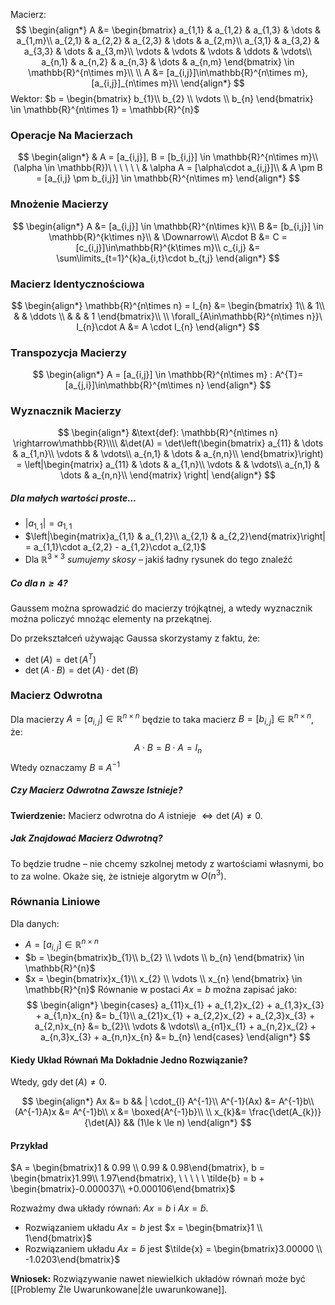 Macierz:
$$
\begin{align*}
A &= \begin{bmatrix}
a_{1,1} & a_{1,2} & a_{1,3} & \dots & a_{1,m}\\
a_{2,1} & a_{2,2} & a_{2,3} & \dots & a_{2,m}\\
a_{3,1} & a_{3,2} & a_{3,3} & \dots & a_{3,m}\\
\vdots & \vdots & \vdots & \ddots & \vdots\\
a_{n,1} & a_{n,2} & a_{n,3} & \dots & a_{n,m}
\end{bmatrix} \in \mathbb{R}^{n\times m}\\
\\
A &= [a_{i,j}]\in\mathbb{R}^{n\times m}, [a_{i,j}]_{n\times m}\\
\end{align*}
$$
Wektor: $b = \begin{bmatrix} b_{1}\\ b_{2} \\ \vdots \\ b_{n} \end{bmatrix} \in \mathbb{R}^{n\times 1} = \mathbb{R}^{n}$

### Operacje Na Macierzach

$$
\begin{align*}
& A = [a_{i,j}], B = [b_{i,j}] \in \mathbb{R}^{n\times m}\\
(\alpha \in \mathbb{R})\ \ \ \ \ \  & \alpha A = [\alpha\cdot a_{i,j}]\\
& A \pm B = [a_{i,j} \pm b_{i,j}] \in \mathbb{R}^{n\times m}
\end{align*}
$$

### Mnożenie Macierzy

$$
\begin{align*}
A &= [a_{i,j}] \in \mathbb{R}^{n\times k}\\
B &= [b_{i,j}] \in \mathbb{R}^{k\times n}\\
& \Downarrow\\
A\cdot B &= C = [c_{i,j}]\in\mathbb{R}^{k\times m}\\
c_{i,j} &= \sum\limits_{t=1}^{k}a_{i,t}\cdot b_{t,j}
\end{align*}
$$
### Macierz Identycznościowa

$$
\begin{align*}
\mathbb{R}^{n\times n} = I_{n} &= \begin{bmatrix}
1\\
& 1\\
& & \ddots \\
& & & 1
\end{bmatrix}\\
\\
\forall_{A\in\mathbb{R}^{n\times n}}\ I_{n}\cdot A &= A \cdot I_{n}
\end{align*}
$$

### Transpozycja Macierzy

$$
\begin{align*}
A = [a_{i,j}] \in \mathbb{R}^{n\times m} : A^{T}=[a_{j,i}]\in\mathbb{R}^{m\times n}
\end{align*}
$$

### Wyznacznik Macierzy

$$
\begin{align*}
&\text{def}: \mathbb{R}^{n\times n} \rightarrow\mathbb{R}\\\\
&\det(A) = \det\left(\begin{bmatrix}
a_{11} & \dots & a_{1,n}\\
\vdots & & \vdots\\
a_{n,1} & \dots & a_{n,n}\\
\end{bmatrix}\right) = \left|\begin{matrix}
a_{11} & \dots & a_{1,n}\\
\vdots & & \vdots\\
a_{n,1} & \dots & a_{n,n}\\
\end{matrix} \right|
\end{align*}
$$

##### Dla małych wartości proste...

- $|a_{1,1}| = a_{1,1}$
- $\left|\begin{matrix}a_{1,1} & a_{1,2}\\ a_{2,1} & a_{2,2}\end{matrix}\right| = a_{1,1}\cdot a_{2,2} - a_{1,2}\cdot a_{2,1}$
- Dla $\mathbb{R}^{3\times3}$ *sumujemy skosy* – jakiś ładny rysunek do tego znaleźć

##### Co dla $n\ge4$?

Gaussem można sprowadzić do macierzy trójkątnej, a wtedy wyznacznik można policzyć mnożąc elementy na przekątnej.

Do przekształceń używając Gaussa skorzystamy z faktu, że:

- $\det(A) = \det(A^{T})$
- $\det(A\cdot B) = \det(A)\cdot\det(B)$

### Macierz Odwrotna

Dla macierzy $A=[a_{i,j}]\in\mathbb{R}^{n\times n}$ będzie to taka macierz $B=[b_{i,j}]\in\mathbb{R}^{n\times n}$, że:
$$
A\cdot B = B\cdot A = I_{n}
$$
Wtedy oznaczamy $B\equiv A^{-1}$

##### Czy Macierz Odwrotna Zawsze Istnieje?

**Twierdzenie:** Macierz odwrotna do $A$ istnieje $\iff \det(A) \ne 0$.

##### Jak Znajdować Macierz Odwrotną?

To będzie trudne – nie chcemy szkolnej metody z wartościami własnymi, bo to za wolne.
Okaże się, że istnieje algorytm w $O(n^{3})$.

### Równania Liniowe

Dla danych:
- $A=[a_{i,j}]\in\mathbb{R}^{n\times n}$
- $b = \begin{bmatrix}b_{1}\\ b_{2} \\ \vdots \\ b_{n} \end{bmatrix} \in \mathbb{R}^{n}$
- $x = \begin{bmatrix}x_{1}\\ x_{2} \\ \vdots \\ x_{n} \end{bmatrix} \in \mathbb{R}^{n}$
Równanie w postaci $Ax = b$ można zapisać jako:
$$
\begin{align*}
\begin{cases}
a_{11}x_{1} + a_{1,2}x_{2} + a_{1,3}x_{3} + a_{1,n}x_{n} &= b_{1}\\
a_{21}x_{1} + a_{2,2}x_{2} + a_{2,3}x_{3} + a_{2,n}x_{n} &= b_{2}\\
\vdots & \vdots\\
a_{n1}x_{1} + a_{n,2}x_{2} + a_{n,3}x_{3} + a_{n,n}x_{n} &= b_{n}
\end{cases}
\end{align*}
$$

#### Kiedy Układ Równań Ma Dokładnie Jedno Rozwiązanie?

Wtedy, gdy $\det(A) \ne 0$.

$$
\begin{align*}
Ax &= b && | \cdot_{l} A^{-1}\\
A^{-1}(Ax) &= A^{-1}b\\
(A^{-1}A)x &= A^{-1}b\\
x &= \boxed{A^{-1}b}\\
\\
x_{k}&= \frac{\det(A_{k})}{\det(A)} && (1\le k \le n)
\end{align*}
$$
#### Przykład

$A = \begin{bmatrix}1 & 0.99 \\ 0.99 & 0.98\end{bmatrix}, b = \begin{bmatrix}1.99\\ 1.97\end{bmatrix}, \ \ \ \ \ \tilde{b} = b + \begin{bmatrix}-0.000037\\ +0.000106\end{bmatrix}$

Rozważmy dwa układy równań: $Ax = b$ i $Ax = \tilde{b}$.

- Rozwiązaniem układu $Ax = b$ jest $x = \begin{bmatrix}1 \\ 1\end{bmatrix}$
- Rozwiązaniem układu $Ax = \tilde{b}$ jest $\tilde{x} = \begin{bmatrix}3.00000 \\ -1.0203\end{bmatrix}$

**Wniosek:**
Rozwiązywanie nawet niewielkich układów równań może być [[Problemy Źle Uwarunkowane|źle uwarunkowane]].

